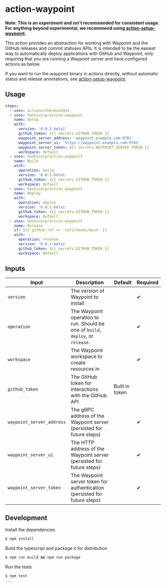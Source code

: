 # action-waypoint

**Note: This is an experiment and isn't recommended for consistent usage. For anything beyond
experimental, we recommend using [action-setup-waypoint](https://github.com/hashicorp/action-setup-waypoint).**

This action provides an abstraction for working with Waypoint
and the GitHub releases and commit statuses APIs. It is
intended to be the easiest way to automatically deploy
applications with GitHub and Waypoint, only requiring that
you are running a Waypoint server and have configured
actions as below.

If you want to run the waypoint binary in actions
directly, without automatic status and release annotations,
see [action-setup-waypoint](https://github.com/hashicorp/action-setup-waypoint).

## Usage

```yaml
steps:
  - uses: actions/checkout@v2
  - uses: hashicorp/action-waypoint
    name: Setup
    with:
      version: '0.0.1-beta1'
      github_token: ${{ secrets.GITHUB_TOKEN }}
      waypoint_server_address: 'waypoint.example.com:9701'
      waypoint_server_ui: 'https://waypoint.example.com:9702'
      waypoint_server_token: ${{ secrets.WAYPOINT_SERVER_TOKEN }}
      workspace: default
  - uses: hashicorp/action-waypoint
    name: Build
    with:
      operation: build
      version: '0.0.1-beta1'
      github_token: ${{ secrets.GITHUB_TOKEN }}
      workspace: default
  - uses: hashicorp/action-waypoint
    name: Deploy
    with:
      operation: deploy
      version: '0.0.1-beta1'
      github_token: ${{ secrets.GITHUB_TOKEN }}
      workspace: default
  - uses: hashicorp/action-waypoint
    name: Release
    if: ${{ github.ref == 'refs/heads/main' }}
    with:
      operation: release
      version: '0.0.1-beta1'
      github_token: ${{ secrets.GITHUB_TOKEN }}
      workspace: default
```

## Inputs

| Input                     | Description                                                                      | Default        | Required |
| ------------------------- | -------------------------------------------------------------------------------- | -------------- | -------- |
| `version`                 | The version of Waypoint to install                                               |                | ✔        |
| `operation`               | The Waypoint operation to run. Should be one of `build`, `deploy`, or `release`. |                | ✔        |
| `workspace`               | The Waypoint workspace to create resources in                                    |                | ✔        |
| `github_token`            | The GitHub token for interactions with the GitHub API                            | Built in token |          |
| `waypoint_server_address` | The gRPC address of the Waypoint server (persisted for future steps)             |                | ✔        |
| `waypoint_server_ui`      | The HTTP address of the Waypoint server (persisted for future steps)             |                | ✔        |
| `waypoint_server_token`   | The Waypoint server token for authentication (persisted for future steps)        |                | ✔        |

## Development

Install the dependencies

```bash
$ npm install
```

Build the typescript and package it for distribution

```bash
$ npm run build && npm run package
```

Run the tests

```bash
$ npm test
...
```
